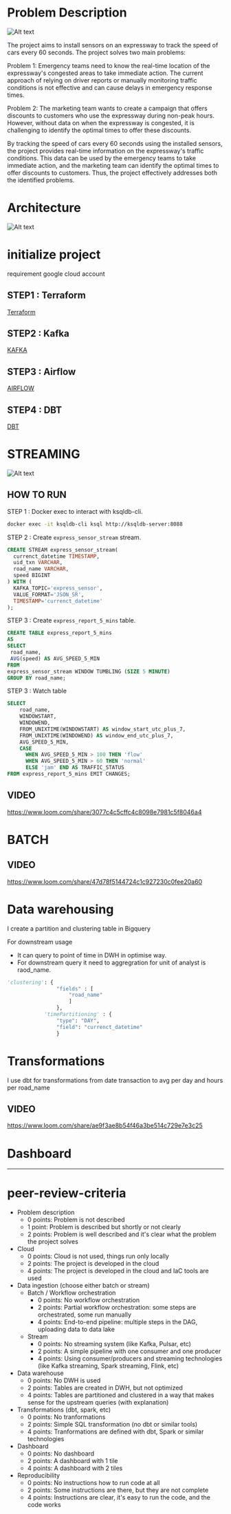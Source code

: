# Problem Description
![Alt text](images/express_way.jpeg)

The project aims to install sensors on an expressway to track the speed of cars every 60 seconds. The project solves two main problems:

Problem 1: Emergency teams need to know the real-time location of the expressway's congested areas to take immediate action. The current approach of relying on driver reports or manually monitoring traffic conditions is not effective and can cause delays in emergency response times.

Problem 2: The marketing team wants to create a campaign that offers discounts to customers who use the expressway during non-peak hours. However, without data on when the expressway is congested, it is challenging to identify the optimal times to offer these discounts.

By tracking the speed of cars every 60 seconds using the installed sensors, the project provides real-time information on the expressway's traffic conditions. This data can be used by the emergency teams to take immediate action, and the marketing team can identify the optimal times to offer discounts to customers. Thus, the project effectively addresses both the identified problems.

# Architecture
![Alt text](images/Architecture.jpg)

# initialize project
requirement
google cloud account

## STEP1 : Terraform
[Terraform](https://github.com/Nattawatt/data-engineer-zoomcamp/tree/main/week_7_project/terraform)

## STEP2 : Kafka
[KAFKA](https://github.com/Nattawatt/data-engineer-zoomcamp/tree/main/week_7_project/kafka)

## STEP3 : Airflow
[AIRFLOW](https://github.com/Nattawatt/data-engineer-zoomcamp/blob/main/week_7_project/airflow)

## STEP4 : DBT
[DBT](https://github.com/Nattawatt/data-engineer-zoomcamp/tree/main/week_7_project/dbt)

# STREAMING 

![Alt text](images/streaming-demo.gif)

## HOW TO RUN

STEP 1 :  Docker exec to interact with ksqldb-cli.
```bash
docker exec -it ksqldb-cli ksql http://ksqldb-server:8088
```

STEP 2 : Create `express_sensor_stream` stream.

```sql
CREATE STREAM express_sensor_stream(
  currenct_datetime TIMESTAMP,
  uid_txn VARCHAR,
  road_name VARCHAR,
  speed BIGINT
) WITH (
  KAFKA_TOPIC='express_sensor',
  VALUE_FORMAT='JSON_SR',
  TIMESTAMP='currenct_datetime'
);
```
STEP 3 : Create `express_report_5_mins` table.
```sql
CREATE TABLE express_report_5_mins
AS
SELECT 
 road_name, 
 AVG(speed) AS AVG_SPEED_5_MIN
FROM 
express_sensor_stream WINDOW TUMBLING (SIZE 5 MINUTE) 
GROUP BY road_name;
```

STEP 3 : Watch table
```sql
SELECT
    road_name,
    WINDOWSTART,
    WINDOWEND,
    FROM_UNIXTIME(WINDOWSTART) AS window_start_utc_plus_7,
    FROM_UNIXTIME(WINDOWEND) AS window_end_utc_plus_7,
    AVG_SPEED_5_MIN,
    CASE
      WHEN AVG_SPEED_5_MIN > 100 THEN 'flow'
      WHEN AVG_SPEED_5_MIN > 60 THEN 'normal'
      ELSE 'jam' END AS TRAFFIC_STATUS
FROM express_report_5_mins EMIT CHANGES;
```
## VIDEO

https://www.loom.com/share/3077c4c5cffc4c8098e7981c5f8046a4

# BATCH

## VIDEO

https://www.loom.com/share/47d78f5144724c1c927230c0fee20a60

# Data warehousing
I create a partition and clustering table in Bigquery

For downstream usage
- It can query to point of time in DWH in optimise way.
- For downstream query it need to aggregration for unit of analyst is raod_name.

```python
'clustering': {
                "fields" : [
                    "road_name"
                    ]
                },
            'timePartitioning' : {
                "type": "DAY",
                "field": "currenct_datetime"
                }
```

# Transformations
I use dbt for transformations from date transaction to avg per day and hours per road_name

## VIDEO

https://www.loom.com/share/ae9f3ae8b54f46a3be514c729e7e3c25

# Dashboard


-----
# peer-review-criteria

* Problem description
    * 0 points: Problem is not described
    * 1 point: Problem is described but shortly or not clearly 
    * 2 points: Problem is well described and it's clear what the problem the project solves
* Cloud
    * 0 points: Cloud is not used, things run only locally
    * 2 points: The project is developed in the cloud
    * 4 points: The project is developed in the cloud and IaC tools are used
* Data ingestion (choose either batch or stream)
    * Batch / Workflow orchestration
        * 0 points: No workflow orchestration
        * 2 points: Partial workflow orchestration: some steps are orchestrated, some run manually
        * 4 points: End-to-end pipeline: multiple steps in the DAG, uploading data to data lake
    * Stream
        * 0 points: No streaming system (like Kafka, Pulsar, etc)
        * 2 points: A simple pipeline with one consumer and one producer
        * 4 points: Using consumer/producers and streaming technologies (like Kafka streaming, Spark streaming, Flink, etc)
* Data warehouse
    * 0 points: No DWH is used
    * 2 points: Tables are created in DWH, but not optimized
    * 4 points: Tables are partitioned and clustered in a way that makes sense for the upstream queries (with explanation)
* Transformations (dbt, spark, etc)
    * 0 points: No tranformations
    * 2 points: Simple SQL transformation (no dbt or similar tools)
    * 4 points: Tranformations are defined with dbt, Spark or similar technologies
* Dashboard
    * 0 points: No dashboard
    * 2 points: A dashboard with 1 tile
    * 4 points: A dashboard with 2 tiles
* Reproducibility
    * 0 points: No instructions how to run code at all
    * 2 points: Some instructions are there, but they are not complete
    * 4 points: Instructions are clear, it's easy to run the code, and the code works